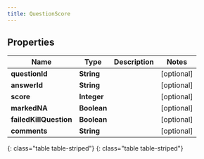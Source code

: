 ```yaml
---
title: QuestionScore
---
```


## Properties

| Name | Type | Description | Notes |
| ------------ | ------------- | ------------- | ------------- |
| **questionId** | **String** |  |  [optional] |
| **answerId** | **String** |  |  [optional] |
| **score** | **Integer** |  |  [optional] |
| **markedNA** | **Boolean** |  |  [optional] |
| **failedKillQuestion** | **Boolean** |  |  [optional] |
| **comments** | **String** |  |  [optional] |
{: class="table table-striped"}
{: class="table table-striped"}


